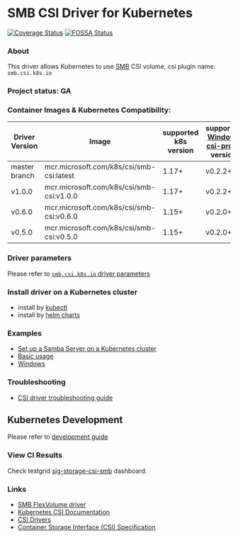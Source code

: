 # SMB CSI Driver for Kubernetes
[![Coverage Status](https://coveralls.io/repos/github/kubernetes-csi/csi-driver-smb/badge.svg?branch=master)](https://coveralls.io/github/kubernetes-csi/csi-driver-smb?branch=master)
[![FOSSA Status](https://app.fossa.io/api/projects/git%2Bgithub.com%2Fkubernetes-csi%2Fcsi-driver-smb.svg?type=shield)](https://app.fossa.io/projects/git%2Bgithub.com%2Fkubernetes-csi%2Fcsi-driver-smb?ref=badge_shield)

### About
This driver allows Kubernetes to use [SMB](https://wiki.wireshark.org/SMB) CSI volume, csi plugin name: `smb.csi.k8s.io`

### Project status: GA

### Container Images & Kubernetes Compatibility:
|Driver Version | Image                                    | supported k8s version | supported [Windows csi-proxy](https://github.com/kubernetes-csi/csi-proxy) version |
|---------------|------------------------------------------|-----------------------|-------------------------------------|
|master branch  |mcr.microsoft.com/k8s/csi/smb-csi:latest  | 1.17+                 | v0.2.2+                             |
|v1.0.0         |mcr.microsoft.com/k8s/csi/smb-csi:v1.0.0  | 1.17+                 | v0.2.2+                             |
|v0.6.0         |mcr.microsoft.com/k8s/csi/smb-csi:v0.6.0  | 1.15+                 | v0.2.0+                             |
|v0.5.0         |mcr.microsoft.com/k8s/csi/smb-csi:v0.5.0  | 1.15+                 | v0.2.0+                             |

### Driver parameters
Please refer to [`smb.csi.k8s.io` driver parameters](./docs/driver-parameters.md)

### Install driver on a Kubernetes cluster
 - install by [kubectl](./docs/install-smb-csi-driver.md)
 - install by [helm charts](./charts)
 
### Examples
 - [Set up a Samba Server on a Kubernetes cluster](./deploy/example/smb-provisioner/)
 - [Basic usage](./deploy/example/e2e_usage.md)
 - [Windows](./deploy/example/windows)

### Troubleshooting
 - [CSI driver troubleshooting guide](./docs/csi-debug.md) 

## Kubernetes Development
Please refer to [development guide](./docs/csi-dev.md)

### View CI Results
Check testgrid [sig-storage-csi-smb](https://testgrid.k8s.io/sig-storage-csi-other) dashboard.

### Links
 - [SMB FlexVolume driver](https://github.com/Azure/kubernetes-volume-drivers/tree/master/flexvolume/smb)
 - [Kubernetes CSI Documentation](https://kubernetes-csi.github.io/docs/)
 - [CSI Drivers](https://github.com/kubernetes-csi/drivers)
 - [Container Storage Interface (CSI) Specification](https://github.com/container-storage-interface/spec)
